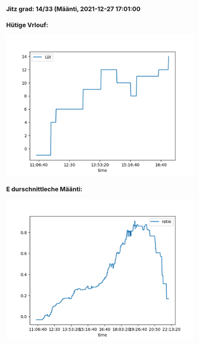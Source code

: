 ### Jitz grad: 14/33 (Määnti, 2021-12-27 17:01:00

### Hütige Vrlouf:
![Graph](Today.png)

### E durschnittleche Määnti:
![Graph](Määnti.png)